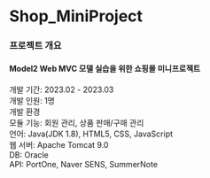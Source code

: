 # Shop_MiniProject

### 프로젝트 개요
#### Model2 Web MVC 모델 실습을 위한 쇼핑몰 미니프로젝트

개발 기간: 2023.02 - 2023.03 <br>
개발 인원: 1명 <br>
개발 환경 <br>
모듈 기능: 회원 관리, 상품 판매/구매 관리 <br>
언어: Java(JDK 1.8), HTML5, CSS, JavaScript <br>
웹 서버: Apache Tomcat 9.0 <br>
DB: Oracle <br>
API: PortOne, Naver SENS, SummerNote <br>
